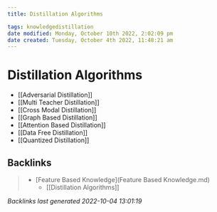 ```yaml
---
title: Distillation Algorithms

tags: knowledgedistillation 
date modified: Monday, October 10th 2022, 2:02:09 pm
date created: Tuesday, October 4th 2022, 11:48:21 am
---
```


# Distillation Algorithms
- [[Adversarial Distillation]]
- [[Multi Teacher Distillation]]
- [[Cross Modal Distillation]]
- [[Graph Based Distillation]]
- [[Attention Based Distillation]]
- [[Data Free Distillation]]
- [[Quantized Distillation]]

## Backlinks
> - [Feature Based Knowledge](Feature Based Knowledge.md)
>   - [[Distillation Algorithms]]

_Backlinks last generated 2022-10-04 13:01:19_
